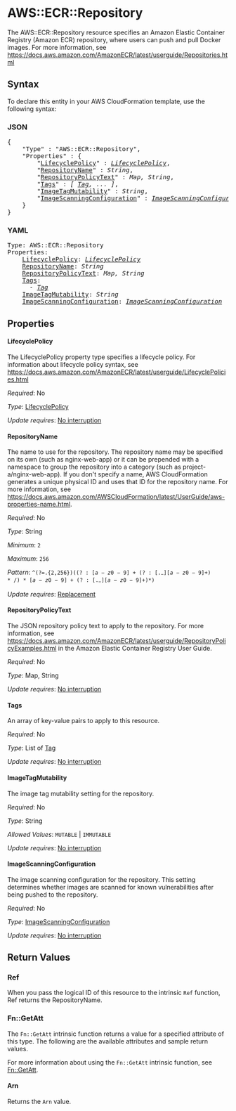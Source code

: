 # AWS::ECR::Repository

The AWS::ECR::Repository resource specifies an Amazon Elastic Container Registry (Amazon ECR) repository, where users can push and pull Docker images. For more information, see https://docs.aws.amazon.com/AmazonECR/latest/userguide/Repositories.html

## Syntax

To declare this entity in your AWS CloudFormation template, use the following syntax:

### JSON

<pre>
{
    "Type" : "AWS::ECR::Repository",
    "Properties" : {
        "<a href="#lifecyclepolicy" title="LifecyclePolicy">LifecyclePolicy</a>" : <i><a href="lifecyclepolicy.md">LifecyclePolicy</a></i>,
        "<a href="#repositoryname" title="RepositoryName">RepositoryName</a>" : <i>String</i>,
        "<a href="#repositorypolicytext" title="RepositoryPolicyText">RepositoryPolicyText</a>" : <i>Map, String</i>,
        "<a href="#tags" title="Tags">Tags</a>" : <i>[ <a href="tag.md">Tag</a>, ... ]</i>,
        "<a href="#imagetagmutability" title="ImageTagMutability">ImageTagMutability</a>" : <i>String</i>,
        "<a href="#imagescanningconfiguration" title="ImageScanningConfiguration">ImageScanningConfiguration</a>" : <i><a href="imagescanningconfiguration.md">ImageScanningConfiguration</a></i>
    }
}
</pre>

### YAML

<pre>
Type: AWS::ECR::Repository
Properties:
    <a href="#lifecyclepolicy" title="LifecyclePolicy">LifecyclePolicy</a>: <i><a href="lifecyclepolicy.md">LifecyclePolicy</a></i>
    <a href="#repositoryname" title="RepositoryName">RepositoryName</a>: <i>String</i>
    <a href="#repositorypolicytext" title="RepositoryPolicyText">RepositoryPolicyText</a>: <i>Map, String</i>
    <a href="#tags" title="Tags">Tags</a>: <i>
      - <a href="tag.md">Tag</a></i>
    <a href="#imagetagmutability" title="ImageTagMutability">ImageTagMutability</a>: <i>String</i>
    <a href="#imagescanningconfiguration" title="ImageScanningConfiguration">ImageScanningConfiguration</a>: <i><a href="imagescanningconfiguration.md">ImageScanningConfiguration</a></i>
</pre>

## Properties

#### LifecyclePolicy

The LifecyclePolicy property type specifies a lifecycle policy. For information about lifecycle policy syntax, see https://docs.aws.amazon.com/AmazonECR/latest/userguide/LifecyclePolicies.html

_Required_: No

_Type_: <a href="lifecyclepolicy.md">LifecyclePolicy</a>

_Update requires_: [No interruption](https://docs.aws.amazon.com/AWSCloudFormation/latest/UserGuide/using-cfn-updating-stacks-update-behaviors.html#update-no-interrupt)

#### RepositoryName

The name to use for the repository. The repository name may be specified on its own (such as nginx-web-app) or it can be prepended with a namespace to group the repository into a category (such as project-a/nginx-web-app). If you don't specify a name, AWS CloudFormation generates a unique physical ID and uses that ID for the repository name. For more information, see https://docs.aws.amazon.com/AWSCloudFormation/latest/UserGuide/aws-properties-name.html.

_Required_: No

_Type_: String

_Minimum_: <code>2</code>

_Maximum_: <code>256</code>

_Pattern_: <code>^(?=.{2,256}$)((?:[a-z0-9]+(?:[._-][a-z0-9]+)*/)*[a-z0-9]+(?:[._-][a-z0-9]+)*)$</code>

_Update requires_: [Replacement](https://docs.aws.amazon.com/AWSCloudFormation/latest/UserGuide/using-cfn-updating-stacks-update-behaviors.html#update-replacement)

#### RepositoryPolicyText

The JSON repository policy text to apply to the repository. For more information, see https://docs.aws.amazon.com/AmazonECR/latest/userguide/RepositoryPolicyExamples.html in the Amazon Elastic Container Registry User Guide. 

_Required_: No

_Type_: Map, String

_Update requires_: [No interruption](https://docs.aws.amazon.com/AWSCloudFormation/latest/UserGuide/using-cfn-updating-stacks-update-behaviors.html#update-no-interrupt)

#### Tags

An array of key-value pairs to apply to this resource.

_Required_: No

_Type_: List of <a href="tag.md">Tag</a>

_Update requires_: [No interruption](https://docs.aws.amazon.com/AWSCloudFormation/latest/UserGuide/using-cfn-updating-stacks-update-behaviors.html#update-no-interrupt)

#### ImageTagMutability

The image tag mutability setting for the repository.

_Required_: No

_Type_: String

_Allowed Values_: <code>MUTABLE</code> | <code>IMMUTABLE</code>

_Update requires_: [No interruption](https://docs.aws.amazon.com/AWSCloudFormation/latest/UserGuide/using-cfn-updating-stacks-update-behaviors.html#update-no-interrupt)

#### ImageScanningConfiguration

The image scanning configuration for the repository. This setting determines whether images are scanned for known vulnerabilities after being pushed to the repository.

_Required_: No

_Type_: <a href="imagescanningconfiguration.md">ImageScanningConfiguration</a>

_Update requires_: [No interruption](https://docs.aws.amazon.com/AWSCloudFormation/latest/UserGuide/using-cfn-updating-stacks-update-behaviors.html#update-no-interrupt)

## Return Values

### Ref

When you pass the logical ID of this resource to the intrinsic `Ref` function, Ref returns the RepositoryName.

### Fn::GetAtt

The `Fn::GetAtt` intrinsic function returns a value for a specified attribute of this type. The following are the available attributes and sample return values.

For more information about using the `Fn::GetAtt` intrinsic function, see [Fn::GetAtt](https://docs.aws.amazon.com/AWSCloudFormation/latest/UserGuide/intrinsic-function-reference-getatt.html).

#### Arn

Returns the <code>Arn</code> value.

